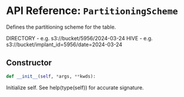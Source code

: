 # API Reference: `PartitioningScheme`

Defines the partitioning scheme for the table.

DIRECTORY - e.g. s3://bucket/5956/2024-03-24
HIVE - e.g. s3://bucket/implant_id=5956/date=2024-03-24

## Constructor

```python
def __init__(self, *args, **kwds):
```

Initialize self.  See help(type(self)) for accurate signature.
